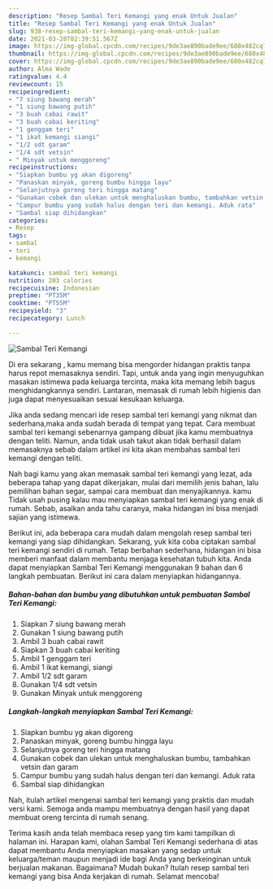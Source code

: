 ```yaml
---
description: "Resep Sambal Teri Kemangi yang enak Untuk Jualan"
title: "Resep Sambal Teri Kemangi yang enak Untuk Jualan"
slug: 938-resep-sambal-teri-kemangi-yang-enak-untuk-jualan
date: 2021-03-28T02:39:51.567Z
image: https://img-global.cpcdn.com/recipes/9de3ae890bade9ee/680x482cq70/sambal-teri-kemangi-foto-resep-utama.jpg
thumbnail: https://img-global.cpcdn.com/recipes/9de3ae890bade9ee/680x482cq70/sambal-teri-kemangi-foto-resep-utama.jpg
cover: https://img-global.cpcdn.com/recipes/9de3ae890bade9ee/680x482cq70/sambal-teri-kemangi-foto-resep-utama.jpg
author: Alma Wade
ratingvalue: 4.4
reviewcount: 15
recipeingredient:
- "7 siung bawang merah"
- "1 siung bawang putih"
- "3 buah cabai rawit"
- "3 buah cabai keriting"
- "1 genggam teri"
- "1 ikat kemangi siangi"
- "1/2 sdt garam"
- "1/4 sdt vetsin"
- " Minyak untuk menggoreng"
recipeinstructions:
- "Siapkan bumbu yg akan digoreng"
- "Panaskan minyak, goreng bumbu hingga layu"
- "Selanjutnya goreng teri hingga matang"
- "Gunakan cobek dan ulekan untuk menghaluskan bumbu, tambahkan vetsin dan garam"
- "Campur bumbu yang sudah halus dengan teri dan kemangi. Aduk rata"
- "Sambal siap dihidangkan"
categories:
- Resep
tags:
- sambal
- teri
- kemangi

katakunci: sambal teri kemangi 
nutrition: 203 calories
recipecuisine: Indonesian
preptime: "PT35M"
cooktime: "PT55M"
recipeyield: "3"
recipecategory: Lunch

---
```



![Sambal Teri Kemangi](https://img-global.cpcdn.com/recipes/9de3ae890bade9ee/680x482cq70/sambal-teri-kemangi-foto-resep-utama.jpg)

Di era  sekarang , kamu memang bisa mengorder hidangan praktis tanpa harus repot memasaknya sendiri. Tapi, untuk anda yang ingin menyuguhkan masakan istimewa pada keluarga tercinta, maka kita memang lebih bagus menghidangkannya sendiri. Lantaran, memasak di rumah lebih higienis dan juga dapat menyesuaikan sesuai kesukaan keluarga.

Jika anda sedang mencari ide resep sambal teri kemangi yang nikmat dan sederhana,maka anda sudah berada di tempat yang tepat. Cara membuat sambal teri kemangi  sebenarnya gampang dibuat jika kamu membuatnya dengan teliti. Namun, anda tidak usah takut akan tidak berhasil dalam memasaknya 
sebab dalam artikel ini kita akan membahas sambal teri kemangi dengan teliti.  



Nah bagi kamu yang akan memasak sambal teri kemangi yang lezat, ada beberapa tahap yang dapat dikerjakan, mulai dari memilih jenis bahan, lalu pemilihan bahan segar, sampai cara membuat dan menyajikannya. kamu Tidak usah pusing kalau mau menyiapkan sambal teri kemangi yang enak di rumah. Sebab, asalkan anda  tahu caranya, maka hidangan ini bisa menjadi sajian yang istimewa.

Berikut ini, ada beberapa cara mudah dalam mengolah resep sambal teri kemangi yang siap dihidangkan. Sekarang, yuk kita coba ciptakan sambal teri kemangi sendiri di rumah. Tetap berbahan sederhana, hidangan ini bisa memberi manfaat dalam membantu menjaga kesehatan tubuh kita. Anda dapat menyiapkan Sambal Teri Kemangi menggunakan 9 bahan dan 6 langkah pembuatan. Berikut ini cara dalam menyiapkan hidangannya.

<!--inarticleads1-->

##### Bahan-bahan dan bumbu yang dibutuhkan untuk pembuatan Sambal Teri Kemangi:

1. Siapkan 7 siung bawang merah
1. Gunakan 1 siung bawang putih
1. Ambil 3 buah cabai rawit
1. Siapkan 3 buah cabai keriting
1. Ambil 1 genggam teri
1. Ambil 1 ikat kemangi, siangi
1. Ambil 1/2 sdt garam
1. Gunakan 1/4 sdt vetsin
1. Gunakan  Minyak untuk menggoreng




<!--inarticleads2-->

##### Langkah-langkah menyiapkan Sambal Teri Kemangi:

1. Siapkan bumbu yg akan digoreng
1. Panaskan minyak, goreng bumbu hingga layu
1. Selanjutnya goreng teri hingga matang
1. Gunakan cobek dan ulekan untuk menghaluskan bumbu, tambahkan vetsin dan garam
1. Campur bumbu yang sudah halus dengan teri dan kemangi. Aduk rata
1. Sambal siap dihidangkan




Nah, itulah artikel mengenai  sambal teri kemangi  yang praktis dan mudah versi kami. Semoga anda mampu membuatnya dengan hasil yang dapat membuat oreng tercinta di rumah senang. 

Terima kasih anda telah membaca resep yang tim kami tampilkan di halaman ini. Harapan kami, olahan  Sambal Teri Kemangi sederhana di atas dapat membantu Anda menyiapkan masakan yang sedap untuk keluarga/teman maupun menjadi ide bagi Anda yang berkeinginan untuk berjualan makanan. Bagaimana? Mudah bukan? Itulah resep sambal teri kemangi yang bisa Anda kerjakan di rumah. Selamat mencoba!

